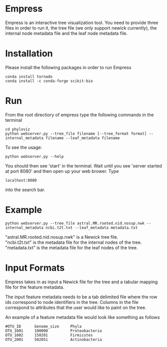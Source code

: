 # Empress
Empress is an interactive tree visualization tool. You need to provide three files in order to run it, the tree file (we only support newick currently), the internal node metadata file and the leaf node metadata file.

# Installation
Please install the following packages in order to run Empress

```
conda install tornado
conda install -c conda-forge scikit-bio
```

# Run
From the root directiory of empress type the following commands in the terminal

```
cd phyloviz
python webserver.py --tree_file filename [--tree_format format] --internal_metadata filename --leaf_metadata filename

```

To see the usage:

```
python webserver.py --help
```

You should then see 'start' in the terminal. Wait until you see 'server started at port 8080' and then open up your web brower. Type

```
localhost:8080
```
into the search bar.

# Example

```
python webserver.py --tree_file astral.MR.rooted.nid.nosup.nwk --internal_metadata ncbi.t2t.txt --leaf_metadata metadata.txt
```

"astral.MR.rooted.nid.nosup.nwk" is a Newick tree file. \
"ncbi.t2t.txt" is the metadata file for the internal nodes of the tree. \
"metadata.txt" is the metadata file for the leaf nodes of the tree.

# Input Formats
Empress takes in as input a Newick file for the tree and a tabular mapping file for the feature metadata.

The input feature metadata needs to be a tab delimited file where the row ids correspond to node identifiers in the tree.
Columns in the file correspond to attributes that the user would like to paint on the tree.

An example of a feature metadata file would look like something as follows
```
#OTU_ID      Genome_size     Phyla
OTU_1001     100000          Proteobacteria
OTU_1002     150201          Firmicutes
OTU_2001     502051          Actinobacteria
```

